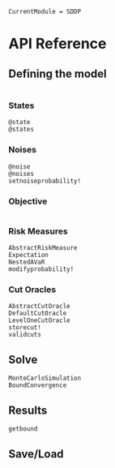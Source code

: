 ```@meta
CurrentModule = SDDP
```

# API Reference

## Defining the model

<!-- SDDPModel -->
```@docs
```

### States
```@docs
@state
@states
```
### Noises
```@docs
@noise
@noises
setnoiseprobability!
```

### Objective
<!-- stageobjective! -->
```@docs
```

### Risk Measures
```@docs
AbstractRiskMeasure
Expectation
NestedAVaR
modifyprobability!
```

### Cut Oracles
```@docs
AbstractCutOracle
DefaultCutOracle
LevelOneCutOracle
storecut!
validcuts
```

## Solve
<!-- SDDP.solve -->
```@docs
MonteCarloSimulation
BoundConvergence
```
## Results
<!-- simulate -->
<!-- @visualise -->
```@docs
getbound
```

## Save/Load
<!-- loadcuts! -->
```@docs
```
